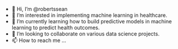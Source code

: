 - 👋 Hi, I’m @robertssean
- 👀 I’m interested in implementing machine learning in healthcare. 
- 🌱 I’m currently learning how to build predictive models in machine learning to predict health outcomes. 
- 💞️ I’m looking to collaborate on various data science projects. 
- 📫 How to reach me ...

<!---
robertsscouk/robertsscouk is a ✨ special ✨ repository because its `README.md` (this file) appears on your GitHub profile.
You can click the Preview link to take a look at your changes.
--->
